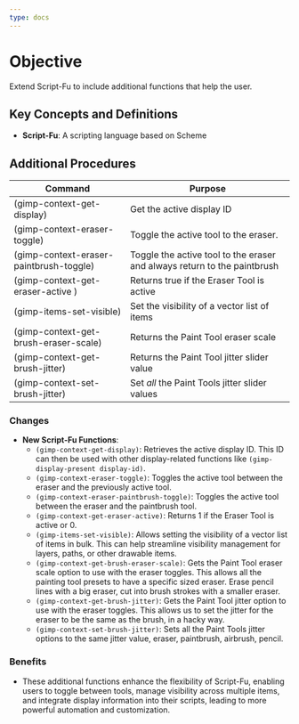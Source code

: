 ```yaml
---
type: docs
---
```


# Objective

Extend Script-Fu to include additional functions that help the user.

## Key Concepts and Definitions

- **Script-Fu**: A scripting language based on Scheme

## Additional Procedures

| **Command** | **Purpose** |
| --- | --- |
| (gimp-context-get-display) | Get the active display ID |
| (gimp-context-eraser-toggle) | Toggle the active tool to the eraser. |
| (gimp-context-eraser-paintbrush-toggle) | Toggle the active tool to the eraser and always return to the paintbrush |
| (gimp-context-get-eraser-active ) | Returns true if the Eraser Tool is active |
| (gimp-items-set-visible) | Set the visibility of a vector list of items |
| (gimp-context-get-brush-eraser-scale) |  Returns the Paint Tool eraser scale |
| (gimp-context-get-brush-jitter) |  Returns the Paint Tool jitter slider value |
| (gimp-context-set-brush-jitter) |  Set _all_ the Paint Tools jitter slider values |
### Changes

- **New Script-Fu Functions**:
   - `(gimp-context-get-display)`: Retrieves the active display ID. This ID can then be used with other display-related functions like `(gimp-display-present display-id)`.
   - `(gimp-context-eraser-toggle)`: Toggles the active tool between the eraser and the previously active tool.
   - `(gimp-context-eraser-paintbrush-toggle)`: Toggles the active tool between the eraser and the paintbrush tool.
   - `(gimp-context-get-eraser-active)`: Returns 1 if the Eraser Tool is active or 0.
   - `(gimp-items-set-visible)`: Allows setting the visibility of a vector list of items in bulk. This can help streamline visibility management for layers, paths, or other drawable items.
   - `(gimp-context-get-brush-eraser-scale)`: Gets the Paint Tool eraser scale option to use with the eraser toggles. This allows all the painting tool presets to have a specific sized eraser. Erase pencil lines with a big eraser, cut into brush strokes with a smaller eraser.
   - `(gimp-context-get-brush-jitter)`: Gets the Paint Tool jitter option to use with the eraser toggles. This allows us to set the jitter for the eraser to be the same as the brush, in a hacky way.
   - `(gimp-context-set-brush-jitter)`: Sets all the Paint Tools jitter options to the same jitter value, eraser, paintbrush, airbrush, pencil.

### **Benefits**

- These additional functions enhance the flexibility of Script-Fu, enabling users to toggle between tools, manage visibility across multiple items, and integrate display information into their scripts, leading to more powerful automation and customization.
